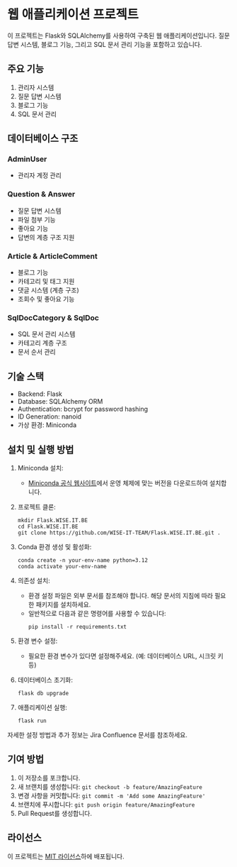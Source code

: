 # 웹 애플리케이션 프로젝트

이 프로젝트는 Flask와 SQLAlchemy를 사용하여 구축된 웹 애플리케이션입니다. 질문 답변 시스템, 블로그 기능, 그리고 SQL 문서 관리 기능을 포함하고 있습니다.

## 주요 기능

1. 관리자 시스템
2. 질문 답변 시스템
3. 블로그 기능
4. SQL 문서 관리

## 데이터베이스 구조

### AdminUser

-   관리자 계정 관리

### Question & Answer

-   질문 답변 시스템
-   파일 첨부 기능
-   좋아요 기능
-   답변의 계층 구조 지원

### Article & ArticleComment

-   블로그 기능
-   카테고리 및 태그 지원
-   댓글 시스템 (계층 구조)
-   조회수 및 좋아요 기능

### SqlDocCategory & SqlDoc

-   SQL 문서 관리 시스템
-   카테고리 계층 구조
-   문서 순서 관리

## 기술 스택

-   Backend: Flask
-   Database: SQLAlchemy ORM
-   Authentication: bcrypt for password hashing
-   ID Generation: nanoid
-   가상 환경: Miniconda

## 설치 및 실행 방법

1. Miniconda 설치:

    - [Miniconda 공식 웹사이트](https://docs.conda.io/en/latest/miniconda.html)에서 운영 체제에 맞는 버전을 다운로드하여 설치합니다.

2. 프로젝트 클론:

    ```
    mkdir Flask.WISE.IT.BE
    cd Flask.WISE.IT.BE
    git clone https://github.com/WISE-IT-TEAM/Flask.WISE.IT.BE.git .
    ```

3. Conda 환경 생성 및 활성화:

    ```
    conda create -n your-env-name python=3.12
    conda activate your-env-name
    ```

4. 의존성 설치:

    - 환경 설정 파일은 외부 문서를 참조해야 합니다. 해당 문서의 지침에 따라 필요한 패키지를 설치하세요.
    - 일반적으로 다음과 같은 명령어를 사용할 수 있습니다:
        ```
        pip install -r requirements.txt
        ```

5. 환경 변수 설정:

    - 필요한 환경 변수가 있다면 설정해주세요. (예: 데이터베이스 URL, 시크릿 키 등)

6. 데이터베이스 초기화:

    ```
    flask db upgrade
    ```

7. 애플리케이션 실행:
    ```
    flask run
    ```

자세한 설정 방법과 추가 정보는 Jira Confluence 문서를 참조하세요.

## 기여 방법

1. 이 저장소를 포크합니다.
2. 새 브랜치를 생성합니다: `git checkout -b feature/AmazingFeature`
3. 변경 사항을 커밋합니다: `git commit -m 'Add some AmazingFeature'`
4. 브랜치에 푸시합니다: `git push origin feature/AmazingFeature`
5. Pull Request를 생성합니다.

## 라이선스

이 프로젝트는 [MIT 라이선스](LICENSE)하에 배포됩니다.
